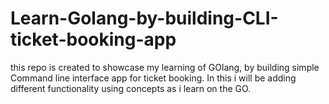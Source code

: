 # Learn-Golang-by-building-CLI-ticket-booking-app
this repo is created to showcase my learning of GOlang, by building simple Command line interface app for ticket booking. In this i will be adding different functionality using concepts as i learn on the GO. 
